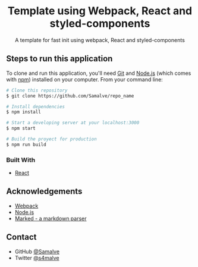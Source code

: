 <h1 align="center">Template using Webpack, React and styled-components</h1>

<div align="center">
   A template for fast init using webpack, React and styled-components
</div>

<!-- SCRIPTS -->
## Steps to run this application

To clone and run this application, you'll need [Git](https://git-scm.com) and [Node.js](https://nodejs.org/en/download/) (which comes with [npm](http://npmjs.com)) installed on your computer. From your command line:

```bash
# Clone this repository
$ git clone https://github.com/Samalve/repo_name

# Install dependencies
$ npm install

# Start a developing server at your localhost:3000
$ npm start

# Build the proyect for production
$ npm run build
```

### Built With
- [React](https://reactjs.org/)

## Acknowledgements
- [Webpack](https://webpack.js.org/)
- [Node.js](https://nodejs.org/)
- [Marked - a markdown parser](https://github.com/chjj/marked)

## Contact
- GitHub [@Samalve](https://github.com/Samalve)
- Twitter [@s4malve](https://twitter.com/s4malve)


